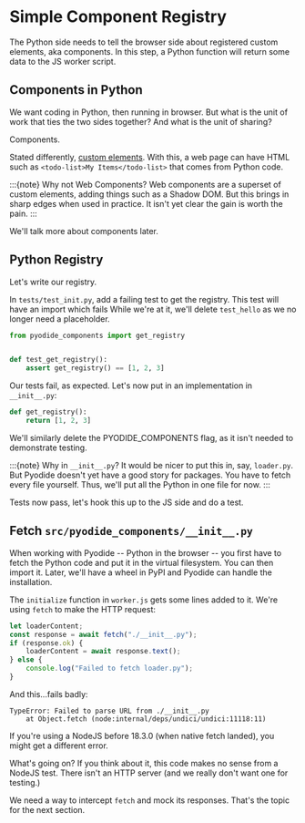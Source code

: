 # Simple Component Registry

The Python side needs to tell the browser side about registered custom elements, aka components.
In this step, a Python function will return some data to the JS worker script.

## Components in Python

We want coding in Python, then running in browser.
But what is the unit of work that ties the two sides together?
And what is the unit of sharing?

Components.

Stated differently, [custom elements](https://developer.mozilla.org/en-US/docs/Web/Web_Components/Using_custom_elements).
With this, a web page can have HTML such as `<todo-list>My Items</todo-list>` that comes from Python code.

:::{note} Why not Web Components?
Web components are a superset of custom elements, adding things such as a Shadow DOM. 
But this brings in sharp edges when used in practice.
It isn't yet clear the gain is worth the pain.
:::

We'll talk more about components later.

## Python Registry

Let's write our registry.

In `tests/test_init.py`, add a failing test to get the registry.
This test will have an import which fails
While we're at it, we'll delete `test_hello` as we no longer need a placeholder.

```python
from pyodide_components import get_registry


def test_get_registry():
    assert get_registry() == [1, 2, 3]
```

Our tests fail, as expected.
Let's now put in an implementation in `__init__.py`:

```python
def get_registry():
    return [1, 2, 3]
```

We'll similarly delete the PYODIDE_COMPONENTS flag, as it isn't needed to demonstrate testing.

:::{note} Why in `__init__.py`?
It would be nicer to put this in, say, `loader.py`.
But Pyodide doesn't yet have a good story for packages.
You have to fetch every file yourself.
Thus, we'll put all the Python in one file for now.
:::

Tests now pass, let's hook this up to the JS side and do a test.

## Fetch `src/pyodide_components/__init__.py`

When working with Pyodide -- Python in the browser -- you first have to fetch the Python code and put it in the virtual filesystem.
You can then import it.
Later, we'll have a wheel in PyPI and Pyodide can handle the installation.

The `initialize` function in `worker.js` gets some lines added to it.
We're using `fetch` to make the HTTP request:

```javascript
let loaderContent;
const response = await fetch("./__init__.py");
if (response.ok) {
    loaderContent = await response.text();
} else {
    console.log("Failed to fetch loader.py");
}
```

And this...fails badly:

```
TypeError: Failed to parse URL from ./__init__.py
    at Object.fetch (node:internal/deps/undici/undici:11118:11)
```

If you're using a NodeJS before 18.3.0 (when native fetch landed), you might get a different error.

What's going on?
If you think about it, this code makes no sense from a NodeJS test.
There isn't an HTTP server (and we really don't want one for testing.)

We need a way to intercept `fetch` and mock its responses.
That's the topic for the next section.
